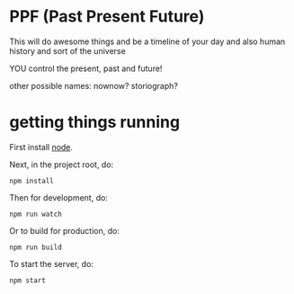 # PPF (Past Present Future)

This will do awesome things and be a timeline of your day and also human history and sort of the universe

YOU control the present, past and future!

other possible names: nownow? storiograph?

# getting things running

First install [node](http://nodejs.org).

Next, in the project root, do:

```
npm install
```

Then for development, do:

```
npm run watch
```

Or to build for production, do:

```
npm run build
```

To start the server, do:

```
npm start
```
